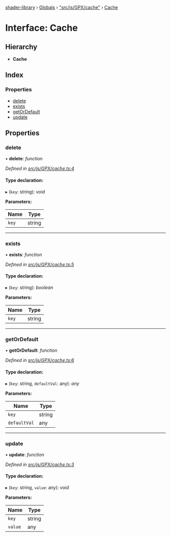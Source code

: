 [shader-library](../README.md) › [Globals](../globals.md) › ["src/js/GPX/cache"](../modules/_src_js_gpx_cache_.md) › [Cache](_src_js_gpx_cache_.cache.md)

# Interface: Cache

## Hierarchy

* **Cache**

## Index

### Properties

* [delete](_src_js_gpx_cache_.cache.md#delete)
* [exists](_src_js_gpx_cache_.cache.md#exists)
* [getOrDefault](_src_js_gpx_cache_.cache.md#getordefault)
* [update](_src_js_gpx_cache_.cache.md#update)

## Properties

###  delete

• **delete**: *function*

*Defined in [src/js/GPX/cache.ts:4](https://github.com/devjeetr/shader-lib-2/blob/83bd8e1/src/js/GPX/cache.ts#L4)*

#### Type declaration:

▸ (`key`: string): *void*

**Parameters:**

Name | Type |
------ | ------ |
`key` | string |

___

###  exists

• **exists**: *function*

*Defined in [src/js/GPX/cache.ts:5](https://github.com/devjeetr/shader-lib-2/blob/83bd8e1/src/js/GPX/cache.ts#L5)*

#### Type declaration:

▸ (`key`: string): *boolean*

**Parameters:**

Name | Type |
------ | ------ |
`key` | string |

___

###  getOrDefault

• **getOrDefault**: *function*

*Defined in [src/js/GPX/cache.ts:6](https://github.com/devjeetr/shader-lib-2/blob/83bd8e1/src/js/GPX/cache.ts#L6)*

#### Type declaration:

▸ (`key`: string, `defaultVal`: any): *any*

**Parameters:**

Name | Type |
------ | ------ |
`key` | string |
`defaultVal` | any |

___

###  update

• **update**: *function*

*Defined in [src/js/GPX/cache.ts:3](https://github.com/devjeetr/shader-lib-2/blob/83bd8e1/src/js/GPX/cache.ts#L3)*

#### Type declaration:

▸ (`key`: string, `value`: any): *void*

**Parameters:**

Name | Type |
------ | ------ |
`key` | string |
`value` | any |
